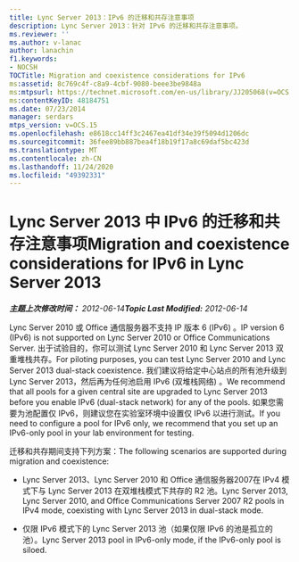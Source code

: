 ```yaml
---
title: Lync Server 2013：IPv6 的迁移和共存注意事项
description: Lync Server 2013：针对 IPv6 的迁移和共存注意事项。
ms.reviewer: ''
ms.author: v-lanac
author: lanachin
f1.keywords:
- NOCSH
TOCTitle: Migration and coexistence considerations for IPv6
ms:assetid: 8c769c4f-c8a9-4cbf-9080-beee3be9848a
ms:mtpsurl: https://technet.microsoft.com/en-us/library/JJ205068(v=OCS.15)
ms:contentKeyID: 48184751
ms.date: 07/23/2014
manager: serdars
mtps_version: v=OCS.15
ms.openlocfilehash: e8618cc14ff3c2467ea41df34e39f5094d1206dc
ms.sourcegitcommit: 36fee89bb887bea4f18b19f17a8c69daf5bc423d
ms.translationtype: MT
ms.contentlocale: zh-CN
ms.lasthandoff: 11/24/2020
ms.locfileid: "49392331"
---
```

# <a name="migration-and-coexistence-considerations-for-ipv6-in-lync-server-2013"></a><span data-ttu-id="a4fde-103">Lync Server 2013 中 IPv6 的迁移和共存注意事项</span><span class="sxs-lookup"><span data-stu-id="a4fde-103">Migration and coexistence considerations for IPv6 in Lync Server 2013</span></span>

<div data-xmlns="http://www.w3.org/1999/xhtml">

<div class="topic" data-xmlns="http://www.w3.org/1999/xhtml" data-msxsl="urn:schemas-microsoft-com:xslt" data-cs="https://msdn.microsoft.com/">

<div data-asp="https://msdn2.microsoft.com/asp">



</div>

<div id="mainSection">

<div id="mainBody"><span data-ttu-id="a4fde-104">

<span> </span></span><span class="sxs-lookup"><span data-stu-id="a4fde-104">

<span> </span></span></span>

<span data-ttu-id="a4fde-105">_**主题上次修改时间：** 2012-06-14_</span><span class="sxs-lookup"><span data-stu-id="a4fde-105">_**Topic Last Modified:** 2012-06-14_</span></span>

<span data-ttu-id="a4fde-106">Lync Server 2010 或 Office 通信服务器不支持 IP 版本 6 (IPv6) 。</span><span class="sxs-lookup"><span data-stu-id="a4fde-106">IP version 6 (IPv6) is not supported on Lync Server 2010 or Office Communications Server.</span></span> <span data-ttu-id="a4fde-107">出于试验目的，你可以测试 Lync Server 2010 和 Lync Server 2013 双重堆栈共存。</span><span class="sxs-lookup"><span data-stu-id="a4fde-107">For piloting purposes, you can test Lync Server 2010 and Lync Server 2013 dual-stack coexistence.</span></span> <span data-ttu-id="a4fde-108">我们建议将给定中心站点的所有池升级到 Lync Server 2013，然后再为任何池启用 IPv6 (双堆栈网络) 。</span><span class="sxs-lookup"><span data-stu-id="a4fde-108">We recommend that all pools for a given central site are upgraded to Lync Server 2013 before you enable IPv6 (dual-stack network) for any of the pools.</span></span> <span data-ttu-id="a4fde-109">如果您需要为池配置仅 IPv6，则建议您在实验室环境中设置仅 IPv6 以进行测试。</span><span class="sxs-lookup"><span data-stu-id="a4fde-109">If you need to configure a pool for IPv6 only, we recommend that you set up an IPv6-only pool in your lab environment for testing.</span></span>

<span data-ttu-id="a4fde-110">迁移和共存期间支持下列方案：</span><span class="sxs-lookup"><span data-stu-id="a4fde-110">The following scenarios are supported during migration and coexistence:</span></span>

  - <span data-ttu-id="a4fde-111">Lync Server 2013、Lync Server 2010 和 Office 通信服务器2007在 IPv4 模式下与 Lync Server 2013 在双堆栈模式下共存的 R2 池。</span><span class="sxs-lookup"><span data-stu-id="a4fde-111">Lync Server 2013, Lync Server 2010, and Office Communications Server 2007 R2 pools in IPv4 mode, coexisting with Lync Server 2013 in dual-stack mode.</span></span>

  - <span data-ttu-id="a4fde-112">仅限 IPv6 模式下的 Lync Server 2013 池（如果仅限 IPv6 的池是孤立的池）。</span><span class="sxs-lookup"><span data-stu-id="a4fde-112">Lync Server 2013 pool in IPv6-only mode, if the IPv6-only pool is siloed.</span></span>

<span data-ttu-id="a4fde-113"></div>

<span> </span>

</div>

</div>

</span><span class="sxs-lookup"><span data-stu-id="a4fde-113"></div>

<span> </span>

</div>

</div>

</span></span></div>

